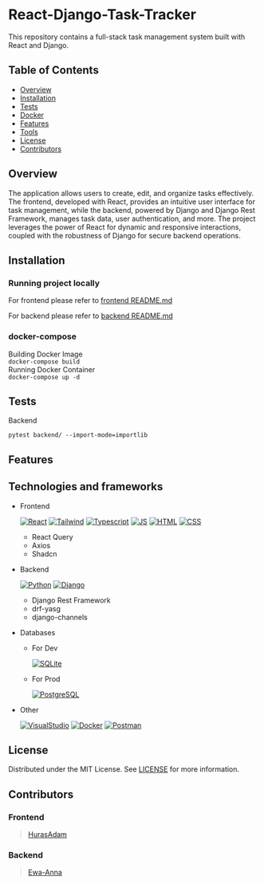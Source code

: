 # React-Django-Task-Tracker
This repository contains a full-stack task management system built with React and Django.

## Table of Contents
- [Overview](#project-overview)
- [Installation](#how-to-install-and-run-the-project)
- [Tests](#tests)
- [Docker](#docker-compose)
- [Features](#features)
- [Tools](#technologies-and-frameworks)
- [License](#license)
- [Contributors](#contributors)


## Overview
The application allows users to create, edit, and organize tasks effectively. The frontend, developed with React, provides an intuitive user interface for task management, while the backend, powered by Django and Django Rest Framework, manages task data, user authentication, and more. The project leverages the power of React for dynamic and responsive interactions, coupled with the robustness of Django for secure backend operations.


## Installation
### Running project locally
For frontend please refer to [frontend README.md](https://github.com/HurasAdam/React-Django-Task-Tracker)

For backend please refer to [backend README.md](backend/README.md)

### docker-compose
Building Docker Image
<br>
` docker-compose build `
<br>
Running Docker Container
<br>
` docker-compose up -d `


## Tests
Backend

` pytest backend/ --import-mode=importlib `

## Features


## Technologies and frameworks
- Frontend
    
    [![React](https://skillicons.dev/icons?i=react)](https://skillicons.dev)
    [![Tailwind](https://skillicons.dev/icons?i=tailwind)](https://skillicons.dev)
    [![Typescript](https://skillicons.dev/icons?i=typescript)](https://skillicons.dev)
    [![JS](https://skillicons.dev/icons?i=javascript)](https://skillicons.dev)
    [![HTML](https://skillicons.dev/icons?i=html)](https://skillicons.dev)
    [![CSS](https://skillicons.dev/icons?i=css)](https://skillicons.dev)
    - React Query
    - Axios
    - Shadcn

- Backend
    
    [![Python](https://skillicons.dev/icons?i=python)](https://skillicons.dev) 
    [![Django](https://skillicons.dev/icons?i=django)](https://skillicons.dev)
    - Django Rest Framework
    - drf-yasg
    - django-channels

- Databases
    - For Dev

        [![SQLite](https://skillicons.dev/icons?i=sqlite)](https://skillicons.dev)
    - For Prod
    
        [![PostgreSQL](https://skillicons.dev/icons?i=postgres)](https://skillicons.dev)

- Other

    [![VisualStudio](https://skillicons.dev/icons?i=vscode)](https://skillicons.dev)
    [![Docker](https://skillicons.dev/icons?i=docker)](https://skillicons.dev)
    [![Postman](https://skillicons.dev/icons?i=postman)](https://skillicons.dev)


## License
Distributed under the MIT License. See [LICENSE](LICENSE) for more information.

## Contributors
### Frontend
> [HurasAdam](https://github.com/HurasAdam)

### Backend
> [Ewa-Anna](https://github.com/Ewa-Anna)